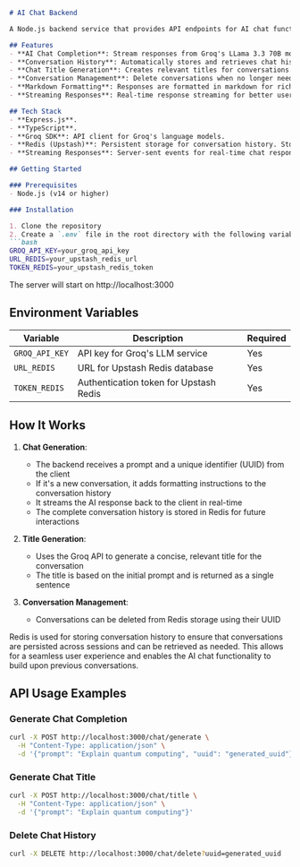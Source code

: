 ```markdown:README.md
# AI Chat Backend

A Node.js backend service that provides API endpoints for AI chat functionality using Groq's LLM API.

## Features
- **AI Chat Completion**: Stream responses from Groq's LLama 3.3 70B model.
- **Conversation History**: Automatically stores and retrieves chat history using Redis.
- **Chat Title Generation**: Creates relevant titles for conversations.
- **Conversation Management**: Delete conversations when no longer needed.
- **Markdown Formatting**: Responses are formatted in markdown for rich text display.
- **Streaming Responses**: Real-time response streaming for better user experience.

## Tech Stack
- **Express.js**.
- **TypeScript**.
- **Groq SDK**: API client for Groq's language models.
- **Redis (Upstash)**: Persistent storage for conversation history. Stores chat interactions on the server-side, allowing the backend to manage and send complete conversation context to the AI model without requiring the frontend to maintain this state.
- **Streaming Responses**: Server-sent events for real-time chat responses.

## Getting Started

### Prerequisites
- Node.js (v14 or higher)

### Installation

1. Clone the repository
2. Create a `.env` file in the root directory with the following variables:
```bash
GROQ_API_KEY=your_groq_api_key
URL_REDIS=your_upstash_redis_url
TOKEN_REDIS=your_upstash_redis_token
```

The server will start on http://localhost:3000

## Environment Variables
| Variable | Description | Required |
|----------|-------------|----------|
| `GROQ_API_KEY` | API key for Groq's LLM service | Yes |
| `URL_REDIS` | URL for Upstash Redis database | Yes |
| `TOKEN_REDIS` | Authentication token for Upstash Redis | Yes |

## How It Works
1. **Chat Generation**:
   - The backend receives a prompt and a unique identifier (UUID) from the client
   - If it's a new conversation, it adds formatting instructions to the conversation history
   - It streams the AI response back to the client in real-time
   - The complete conversation history is stored in Redis for future interactions

2. **Title Generation**:
   - Uses the Groq API to generate a concise, relevant title for the conversation
   - The title is based on the initial prompt and is returned as a single sentence

3. **Conversation Management**:
   - Conversations can be deleted from Redis storage using their UUID

Redis is used for storing conversation history to ensure that conversations are persisted across sessions and can be retrieved as needed. This allows for a seamless user experience and enables the AI chat functionality to build upon previous conversations.

## API Usage Examples

### Generate Chat Completion

```bash
curl -X POST http://localhost:3000/chat/generate \
  -H "Content-Type: application/json" \
  -d '{"prompt": "Explain quantum computing", "uuid": "generated_uuid"}'
```

### Generate Chat Title

```bash
curl -X POST http://localhost:3000/chat/title \
  -H "Content-Type: application/json" \
  -d '{"prompt": "Explain quantum computing"}'
```

### Delete Chat History

```bash
curl -X DELETE http://localhost:3000/chat/delete?uuid=generated_uuid
```

